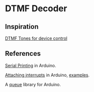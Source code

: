 # DTMF Decoder

## Inspiration
[DTMF Tones for device control](http://lucidscience.com/pro-phone%20number%20decoder-2.aspx)

## References
[Serial Printing][print] in Arduino.

[Attaching interrupts][refinterrupt] in Arduino, [examples][codeinterrupt].

A [queue][arrayqueue] library for Arduino.


[print]: https://www.arduino.cc/en/Serial/Print "Serial Printing"
[refinterrupt]: https://www.arduino.cc/en/Reference/AttachInterrupt "Attaching Interrupts"
[codeinterrupt]: http://playground.arduino.cc/Code/Interrupts "Example Interrupts"
[arrayqueue]: http://playground.arduino.cc/Code/QueueArray "Array-based Queue Library"

